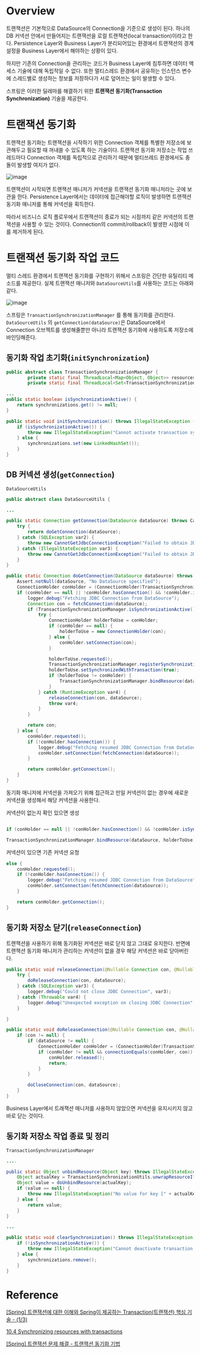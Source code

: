 # Overview

트랜잭션은 기본적으로 DataSource의 Connection을 기준으로 생성이 된다. 하나의 DB 커넥션 안에서 만들어지는 트랜잭션을 로컬 트랜잭션(local transaction)이라고 한다. Persistence Layer와 Business Layer가 분리되어있는 환경에서 트랜잭션의 경계 설정을 Business Layer에서 해야하는 상황이 있다.

하지만 기존의 Connection을 관리하는 코드가 Business Layer에 침투하면 데이터 액세스 기술에 대해 독립적일 수 없다. 또한 멀티스레드 환경에서 공유하는 인스턴스 변수에 스레드별로 생성하는 정보를 저장하다가 서로 덮어쓰는 일이 발생할 수 있다.

스프링은 이러한 딜레마를 해결하기 위한 **트랜잭션 동기화(Transaction Synchronization)** 기술을 제공한다.

# 트랜잭션 동기화

트랜잭션 동기화는 트랜잭션을 시작하기 위한 Connection 객체를 특별한 저장소에 보관해두고 필요할 때 꺼내쓸 수 있도록 하는 기술이다. 트랜잭션 동기화 저장소는 작업 쓰레드마다 Connection 객체를 독립적으로 관리하기 때문에 멀티쓰레드 환경에서도 충돌이 발생할 여지가 없다.

![image](https://user-images.githubusercontent.com/66561524/196822907-9dbc14f7-44d9-40e6-9f4b-416fbe935f28.png)

트랜잭션이 시작되면 트랜잭션 매니저가 커넥션을 트랜잭션 동기화 매니저라는 곳에 보관을 한다. Persistence Layer에서는 데이터에 접근해야할 로직이 발생하면 트랜잭션 동기화 매니저를 통해 커넥션을 획득한다. 

따라서 비즈니스 로직 플로우에서 트랜잭션이 종료가 되는 시점까지 같은 커넥션의 트랜잭션을 사용할 수 있는 것이다. Connection의 commit/rollback이 발생한 시점에 이를 제거하게 된다.

# 트랜잭션 동기화 작업 코드

멀티 스레드 환경에서 트랜잭션 동기화를 구현하기 위해서 스프링은 간단한 유틸리티 메소드를 제공한다. 실제 트랜잭션 매니저와 `DataSourceUtils`를 사용하는 코드는 아래와 같다.

![image](https://user-images.githubusercontent.com/66561524/196822922-98f03e7f-c997-4dfa-ad15-2826bf0b6ef8.png)

스프링은 `TransactionSynchronizationManager` 를 통해 동기화를 관리한다. `DataSourceUtils` 의 `getConnection(dataSource)`은 DataSource에서 Connection 오브젝트를 생성해줄뿐만 아니라 트랜잭션 동기화에 사용하도록 저장소에 바인딩해준다. 

## 동기화 작업 초기화(`initSynchronization`)

```java
public abstract class TransactionSynchronizationManager {
		private static final ThreadLocal<Map<Object, Object>> resources = new NamedThreadLocal("Transactional resources");
		private static final ThreadLocal<Set<TransactionSynchronization>> synchronizations = new NamedThreadLocal("Transaction synchronizations");

...
public static boolean isSynchronizationActive() {
    return synchronizations.get() != null;
}

public static void initSynchronization() throws IllegalStateException {
    if (isSynchronizationActive()) {
        throw new IllegalStateException("Cannot activate transaction synchronization - already active");
    } else {
        synchronizations.set(new LinkedHashSet());
    }
}
```

## DB 커넥션 생성(`getConnection`)

`DataSourceUtils`

```java
public abstract class DataSourceUtils {

...

public static Connection getConnection(DataSource dataSource) throws CannotGetJdbcConnectionException {
    try {
        return doGetConnection(dataSource);
    } catch (SQLException var2) {
        throw new CannotGetJdbcConnectionException("Failed to obtain JDBC Connection", var2);
    } catch (IllegalStateException var3) {
        throw new CannotGetJdbcConnectionException("Failed to obtain JDBC Connection", var3);
    }
}

public static Connection doGetConnection(DataSource dataSource) throws SQLException {
    Assert.notNull(dataSource, "No DataSource specified");
    ConnectionHolder conHolder = (ConnectionHolder)TransactionSynchronizationManager.getResource(dataSource);
    if (conHolder == null || !conHolder.hasConnection() && !conHolder.isSynchronizedWithTransaction()) {
        logger.debug("Fetching JDBC Connection from DataSource");
        Connection con = fetchConnection(dataSource);
        if (TransactionSynchronizationManager.isSynchronizationActive()) {
            try {
                ConnectionHolder holderToUse = conHolder;
                if (conHolder == null) {
                    holderToUse = new ConnectionHolder(con);
                } else {
                    conHolder.setConnection(con);
                }

                holderToUse.requested();
                TransactionSynchronizationManager.registerSynchronization(new DataSourceUtils.ConnectionSynchronization(holderToUse, dataSource));
                holderToUse.setSynchronizedWithTransaction(true);
                if (holderToUse != conHolder) {
                    TransactionSynchronizationManager.bindResource(dataSource, holderToUse);
                }
            } catch (RuntimeException var4) {
                releaseConnection(con, dataSource);
                throw var4;
            }
        }

        return con;
    } else {
        conHolder.requested();
        if (!conHolder.hasConnection()) {
            logger.debug("Fetching resumed JDBC Connection from DataSource");
            conHolder.setConnection(fetchConnection(dataSource));
        }

        return conHolder.getConnection();
    }
}
```

동기화 매니저에 커넥션을 가져오기 위해 접근하고 만일 커넥션이 없는 경우에 새로운 커넥션을 생성해서 해당 커넥션을 사용한다.

커넥션이 없는지 확인 있으면 생성

```java

if (conHolder == null || !conHolder.hasConnection() && !conHolder.isSynchronizedWithTransaction())
```

```java
TransactionSynchronizationManager.bindResource(dataSource, holderToUse);
```

커넥션이 있으면 기존 커넥션 요청

```java
else {
    conHolder.requested();
    if (!conHolder.hasConnection()) {
        logger.debug("Fetching resumed JDBC Connection from DataSource");
        conHolder.setConnection(fetchConnection(dataSource));
    }

    return conHolder.getConnection();
}
```

## 동기화 저장소 닫기(`releaseConnection`)

트랜잭션을 사용하기 위해 동기화된 커넥션은 바로 닫지 않고 그대로 유지한다. 반면에 트랜잭션 동기화 매니저가 관리하는 커넥션이 없을 경우 해당 커넥션은 바로 닫아버린다.

```java
public static void releaseConnection(@Nullable Connection con, @Nullable DataSource dataSource) {
    try {
        doReleaseConnection(con, dataSource);
    } catch (SQLException var3) {
        logger.debug("Could not close JDBC Connection", var3);
    } catch (Throwable var4) {
        logger.debug("Unexpected exception on closing JDBC Connection", var4);
    }

}

public static void doReleaseConnection(@Nullable Connection con, @Nullable DataSource dataSource) throws SQLException {
    if (con != null) {
        if (dataSource != null) {
            ConnectionHolder conHolder = (ConnectionHolder)TransactionSynchronizationManager.getResource(dataSource);
            if (conHolder != null && connectionEquals(conHolder, con)) {
                conHolder.released();
                return;
            }
        }

        doCloseConnection(con, dataSource);
    }
}
```

Business Layer에서 트래잭션 매니저를 사용하지 않았으면 커넥션을 유지시키지 않고 바로 닫는 것이다.

## 동기화 저장소 작업 종료 및 정리

`TransactionSynchronizationManager`

```java
....

public static Object unbindResource(Object key) throws IllegalStateException {
    Object actualKey = TransactionSynchronizationUtils.unwrapResourceIfNecessary(key);
    Object value = doUnbindResource(actualKey);
    if (value == null) {
        throw new IllegalStateException("No value for key [" + actualKey + "] bound to thread");
    } else {
        return value;
    }
}

...

public static void clearSynchronization() throws IllegalStateException {
    if (!isSynchronizationActive()) {
        throw new IllegalStateException("Cannot deactivate transaction synchronization - not active");
    } else {
        synchronizations.remove();
    }
}
```

# Reference

[[Spring] 트랜잭션에 대한 이해와 Spring이 제공하는 Transaction(트랜잭션) 핵심 기술 - (1/3)](https://mangkyu.tistory.com/154)

[10.4 Synchronizing resources with transactions](https://docs.spring.io/spring-framework/docs/3.0.0.M4/reference/html/ch10s04.html)

[[Spring] 트랜잭션 문제 해결 - 트랜잭션 동기화 기법](https://withseungryu.tistory.com/98)

